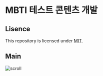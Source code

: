 # MBTI 테스트 콘텐츠 개발

## Lisence
This repository is licensed under [MIT](https://github.com/paulms77/MBTI-Contents/blob/main/LICENSE).

## Main
![scroll](<img width="1115" alt="스크린샷 2023-12-23 오후 2 49 05" src="https://github.com/paulms77/MBTI-Contents/assets/69188065/95d674dc-5f60-4102-8b41-f6f1ebcf2914">
)
